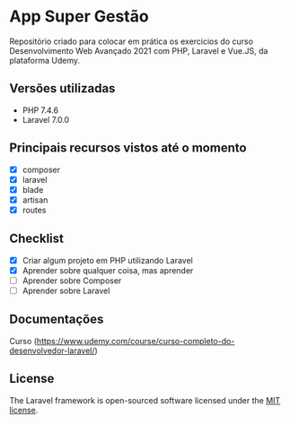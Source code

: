 # App Super Gestão
Repositório criado para colocar em prática os exercicios do curso Desenvolvimento Web Avançado 2021 com PHP, Laravel e Vue.JS, da plataforma Udemy.

## Versões utilizadas
- PHP 7.4.6
- Laravel 7.0.0

## Principais recursos vistos até o momento
- [x] composer
- [x] laravel
- [x] blade
- [x] artisan
- [x] routes

## Checklist
- [x] Criar algum projeto em PHP utilizando Laravel
- [x] Aprender sobre qualquer coisa, mas aprender
- [ ] Aprender sobre Composer
- [ ] Aprender sobre Laravel

## Documentações
Curso (https://www.udemy.com/course/curso-completo-do-desenvolvedor-laravel/)

## License

The Laravel framework is open-sourced software licensed under the [MIT license](https://opensource.org/licenses/MIT).
